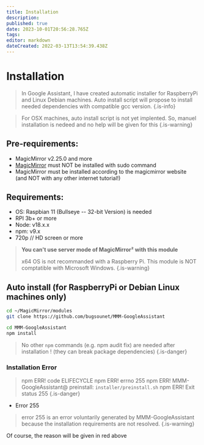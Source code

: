 ```yaml
---
title: Installation
description: 
published: true
date: 2023-10-01T20:56:28.765Z
tags: 
editor: markdown
dateCreated: 2022-03-13T13:54:39.438Z
---
```


# Installation

> In Google Assistant, I have created automatic installer for RaspberryPi and Linux Debian machines.
> Auto install script will propose to install needed dependencies with compatible gcc version.
{.is-info}


> For OSX machines, auto install script is not yet implented.
> So, manuel installation is nedeed and no help will be given for this
{.is-warning}


## Pre-requirements:
 * MagicMirror v2.25.0 and more
 * [MagicMirror](https://docs.magicmirror.builders/) must NOT be installed with sudo command
 * MagicMirror must be installed according to the magicmirror website (and NOT with any other internet tutorial!)

## Requirements:
 * OS: Raspbian 11 (Bullseye -- 32-bit Version) is needed
 * RPI 3b+ or more 
 * Node: v18.x.x
 * npm: v9.x
 * 720p // HD screen or more

> **You can't use server mode of MagicMirror² with this module**
>
> x64 OS is not recommanded with a Raspberry Pi.
> This module is NOT comptatible with Microsoft Windows.
{.is-warning}


## Auto install (for RaspberryPi or Debian Linux machines only)
```sh
cd ~/MagicMirror/modules
git clone https://github.com/bugsounet/MMM-GoogleAssistant

cd MMM-GoogleAssistant
npm install
```
>  No other `npm` commands (e.g. npm audit fix) are needed after installation ! (they can break package dependencies)
{.is-danger}

### Installation Error
> npm ERR! code ELIFECYCLE
npm ERR! errno 255
npm ERR! MMM-GoogleAssistant@ preinstall: `installer/preinstall.sh`
npm ERR! Exit status 255
{.is-danger}

 * Error 255

> error 255 is an error voluntarily generated by MMM-GoogleAssistant because the installation requirements are not resolved.
{.is-warning}


Of course, the reason will be given in red above